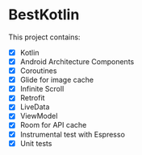# BestKotlin
This project contains:
 - [x] Kotlin
 - [x] Android Architecture Components 
 - [x] Coroutines
 - [x] Glide for image cache
 - [x] Infinite Scroll
 - [x] Retrofit
 - [x] LiveData
 - [x] ViewModel
 - [x] Room for API cache
 - [x] Instrumental test with Espresso
 - [x] Unit tests
